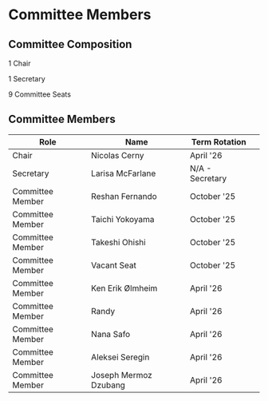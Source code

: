 # Committee Members

## Committee Composition

1 Chair

1 Secretary

9 Committee Seats

## Committee Members

<table><thead><tr><th>Role</th><th>Name</th><th>Term Rotation</th><th data-hidden></th></tr></thead><tbody><tr><td>Chair</td><td>Nicolas Cerny </td><td>April '26</td><td></td></tr><tr><td>Secretary</td><td>Larisa McFarlane</td><td>N/A - Secretary</td><td></td></tr><tr><td>Committee Member</td><td>Reshan Fernando</td><td>October '25</td><td></td></tr><tr><td>Committee Member</td><td>Taichi Yokoyama</td><td>October '25</td><td></td></tr><tr><td>Committee Member</td><td>Takeshi Ohishi</td><td>October '25</td><td></td></tr><tr><td>Committee Member</td><td>Vacant Seat</td><td>October '25</td><td></td></tr><tr><td>Committee Member</td><td>Ken Erik Ølmheim</td><td>April '26</td><td></td></tr><tr><td>Committee Member</td><td>Randy</td><td>April '26</td><td></td></tr><tr><td>Committee Member</td><td>Nana Safo</td><td>April '26</td><td></td></tr><tr><td>Committee Member</td><td>Aleksei Seregin</td><td>April '26</td><td></td></tr><tr><td>Committee Member</td><td>Joseph Mermoz Dzubang</td><td>April '26</td><td></td></tr></tbody></table>



